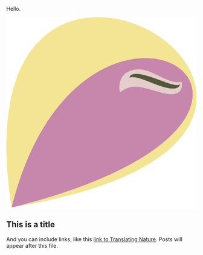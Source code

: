 Hello.

![Image of test logo](images/datamicrobe.svg)

## This is a title

And you can include links, like this [link to Translating Nature](http://www.translatingnature.org). Posts will appear after this file.
